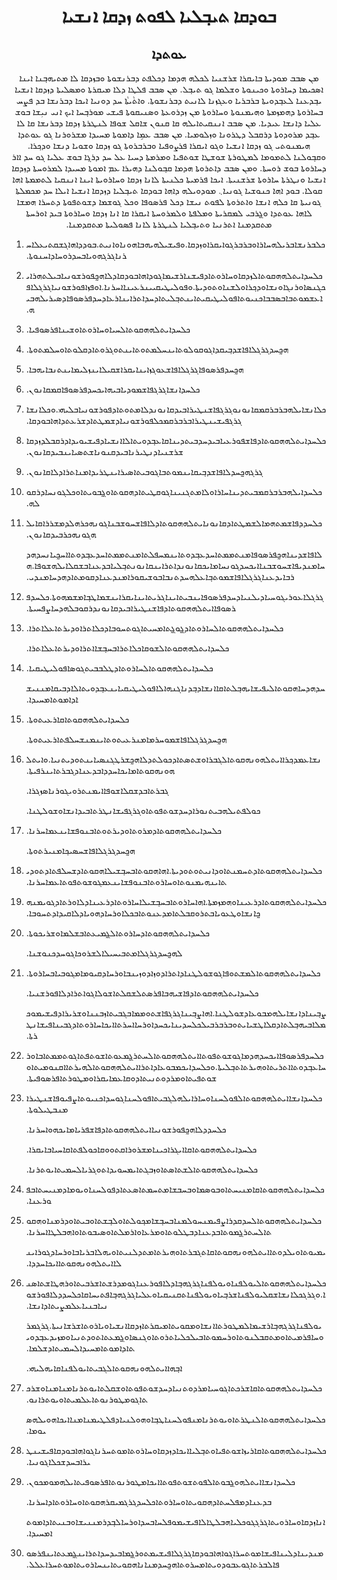 <h1 align='center' dir='rtl'>ܒܘܕܩܐ ܬܝܒ݂ܠܝܐ ܠܦܘܬ ܙܕܩܐ ܐܢܫܝܐ</h1>
<h2 align='center' dir='rtl'>ܥܘܬܕܐ</h2>
<p align='center' dir='rtl'>ܡܢ ܣܒܒ ܡܘܕܝܬܐ ܒܐܝܩܪܐ ܫܪܫܢܝܐ ܠܟܠܗ ܗܕܡܐ ܕܟܠܦܬ ܕܒܪܢܫܘܬܐ ܘܒܙܕܩܐ ܠܐ ܡܬܝܗܒ݂ܢܐ ܐܝܢܐ ܐܣܟܝܡܐ ܕܚܐܪܘܬܐ ܘܟܝܢܘܬܐ ܘܫܠܡܐ ܓܘ ܬܝܒ݂ܠ.
ܡܢ ܣܒܒ ܦܠܛܐ ܕܠܐ ܡܝܩܪܬܐ ܘܡܣܠܝܬܐ ܕܙܕܩܐ ܐܢܫܝܐ ܝܒ݂ܕܥܢܐ ܠܥܒ݂ܕܘܝܬܐ ܒܪܒܪܝܐ ܘܥܓܙܢܐ ܠܐܢܝܬ ܕܒܪܢܫܘܬܐ. ܘܐܬܵܝܬܵܐ ܚܕ ܕܘܢܝܐ ܐܝܟܐ ܕܒܪܢܫܐ ܒܕ ܦܨܚ ܒܚܐܪܘܬܐ ܕܗܡܙܡܬܐ ܘܗܝܡܢܘܬܐ ܘܚܐܪܘܬܐ ܡܢ ܙܕܪܘܥܬܐ ܘܣܢܝܩܘܬܐ ܦܝܫܝ ܡܘܪܒ݂ܚܐ ܐܝܟ ܐܢܝ ܢܝܼܫܐ ܒܘܫ ܥܠܝܐ ܕܐܢܫܐ ܥܝܕܝܐ.
ܡܢ ܣܒܒ ܐܢܢܩܝܬܐܝܠܗ ܩܐ ܩܢܘܢ ܫܐܩܠ ܫܘܦܐ ܠܢܛܪܬܐ ܙܕܩܐ ܕܒܪܢܫܐ ܩܐ ܠܐ ܥܒ݂ܕ ܡܪܘܕܘܬܐ ܕܪܩܒܠ ܕܛܪܘܢܐ ܘܙܠܘܡܝܐ.
ܡܢ ܣܒܒ ܥܡܹܐ ܕܐܡܘܬܐ ܡܚܝܕܐ ܡܫܪܘܪܢܐ ܓܘ ܥܘܬܕܐ ܗܝܡܢܘܬܝ ܓܘ ܙܕܩܐ ܐܢܫܝܐ ܘܓܘ ܐܝܩܪܐ ܦܪܨܘܦܝܐ ܘܒܪܒܪܘܬܐ ܓܘ ܙܕܩܐ ܘܫܘܝܐ ܕܢܫܐ ܘܕܟ݂ܪܐ. ܘܩܒ݂ܘܠܢܐ ܠܬܡܘܡܐ ܠܡܛܘܪܬܐ ܫܘܫܛܐ ܫܘܬܦܝܐ ܘܡܪܡܬܐ ܕܚܝܐ ܥܠ ܚܕ ܕܪܓ݂ܐ ܒܘܫ ܥܠܝܐ ܓܘ ܚܕ ܐܐܪ ܕܚܐܪܘܬܐ ܒܘܫ ܪܘܚܬܐ.
ܘܡܢ ܣܒܒ ܕܐܬܪܘܬܐ ܗܕܡܐ ܩܒ݂ܘܠܢܐ ܕܗܝܪܐ ܥܡ ܐܡܘܬܐ ܡܚܝܕܐ ܠܡܪܘܚܬܐ ܕܙܕܩܐ ܐܢܫܝܐ ܘܢܛܪܬܐ ܚܐܪܘܬܐ ܫܪܫܢܝܬܐ.
ܐܝܟܐ ܦܪܡܝܬܐ ܟܠܢܝܬܐ ܠܐܢܐ ܙܕܩܐ ܘܚܐܪܘܝܬܐ ܐܝܢܐ ܐܢܢܩܝܐ ܠܬܡܡܬܐ ܐܗܐ ܩܘܠܐ.
ܒܘܕ ܐܗܐ ܟܢܘܫܝܐ ܓܘܢܝܐ܆
ܡܘܕܘܝܠܗ ܕܐܗܐ ܒܘܕܩܐ ܬܝܒ݂ܠܝܐ ܕܙܕܩܐ ܐܢܫܝܐ ܐܝܠܐ ܚܕ ܡܟܡܠܬܐ ܓܘܢܝܬܐ ܩܐ ܟܠܗ ܐܢܫܐ ܘܐܬܪܘܬܐ ܠܦܘܬ ܢܝܫܐ ܕܟܠ ܦܪܣܘܦܐ ܘܟܠ ܓܘܫܡܐ ܕܫܘܬܦܘܬܐ ܕܬܚܪܐ ܗܡܫܐ ܠܐܗܐ ܥܘܬܕܐ ܘܓ̰ܪܒܝ ܠܡܩܪܝܬܐ ܘܡܠܦܬܐ ܘܠܡܪܘܚܬܐ ܐܝܩܪܐ ܩܐ ܐܢܐ ܙܕܩܐ ܘܚܐܪܘܬܐ ܒܝܕ ܐܘܪܚܬܐ ܡܬܩܕܡܢܐ ܐܬܪܢܝܐ ܘܬܝܒ݂ܠܝܐ ܠܢܛܪܬܐ ܠܐܢܐ ܦܣܘܠܝܬܐ ܡܬܩܕܡܢܐ.</p>
<ol>
  <li>
    <p dir='rtl'>ܟܠܒܪܢܫܐܒܪܝܠܗܚܐܪܐܘܒܪܒܪܓܘܐܝܩܪܐܘܙܕܩܐ.ܘܦܝܫܝܠܗܝܗܒܐܗܘܢܐܘܐܢܝܬ.ܒܘܕܕܐܗܐܓܫܩܬܝܥܠܐܚܪܢܐܓܪܓܗܘܝܐܒܚܕܪܘܚܐܕܐܚܢܘܬܐ.</p>
  </li>
  <li>
    <p dir='rtl'>ܟܠܚܕܐܝܬܠܗܗܩܘܬܐܠܙܕܩܐܘܚܐܪܘܬܐܕܦܝܫܢܐܪܫܝܡܐܓܘܕܐܗܐܒܘܕܩܐܕܠܐܗܟ̰ܦܘܪܫܘܢܝܐܒܝܠܬܗܪܐܝܟܓܢܣܐܘܪܢܓܐܘܢܫܐܘܕܟ݂ܪܐܘܠܫܢܐܘܬܘܕܝܬܐ.ܘܦܘܠܝܛܝܩܝܝܢܪܥܝܢܐܐܚܪܢܐ.ܐܘܦܙܐܦܘܪܫܘܢܝܐܓܪܓܠܐܦܐܥܫܡܘܬܒܐܒܣܒܒܐܟܢܝܘܬܐܦܘܠܝܛܝܩܝܬܐܝܢܬܒ݂ܠܝܬܐܕܚܕܐܬܪܐܝܢܐܪܥܐܕܚܕܦܪܣܘܦܐܕܣܝܪܝܠܗܒܝܗ.</p>
  </li>
  <li>
    <p dir='rtl'>ܟܠܚܕܐܝܬܠܗܗܩܘܬܐܠܚܝܐܘܚܐܪܘܬܐܘܫܝܢܐܦܪܣܘܦܝܐ.</p>
  </li>
  <li>
    <p dir='rtl'>ܗܟ̰ܚܕܓܪܓܠܐܦܐܫܕܒ݂ܝܩܕܐܓܘܩܘܠܘܬܐܝܢܚܠܡܬܘܬܐܝܢܬܘܓܪܘܬܐܕܩܠܘܬܐܘܚܠܡܬܘܬܐ.</p>
  </li>
  <li>
    <p dir='rtl'>ܗܟ̰ܚܕܦܪܣܘܦܐܓܪܓܠܐܦܐܫܥܘܓܙܐܝܢܐܝܩܪܐܫܩܝܠܐܝܢܙܠܝܡܐܝܢܬܢܒܐܝܗܒܐ.</p>
  </li>
  <li>
    <p dir='rtl'>ܟܠܚܕܐܢܫܐܓܪܓܦܐܫܡܘܕܝܐܒܝܗܐܝܟܚܕܦܪܣܘܦܐܩܡܩܐܢܘܢ.</p>
  </li>
  <li>
    <p dir='rtl'>ܟܠܐܢܫܐܝܠܗܒܪܒܪܩܡܩܐܢܘܢܘܓܪܓܦܐܫܢܛܝܪܐܒܝܕܩܐܢܘܢܕܠܐܡܬܘܬܐܕܦܘܪܫܘܢܝܐܒܠܝܗܝ.ܘܟܠܐܢܫܐܓܪܓܦܝܫܝܢܛܝܪܐܒܪܒܪܩܡܟܠܦܘܪܫܘܢܝܐܕܫܡܛܬܐܕܫܪܥܬܕܐܗܐܒܘܕܩܐ.</p>
  </li>
  <li>
    <p dir='rtl'>ܟܠܚܕܐܝܬܠܗܗܩܘܬܐܕܦܐܫܦܘܪܥܝܐܒܝܕܚܕܒܝܬܕܝܢܐܩܐܥܒ݂ܕܘܝܬܐܠܐܐܢܫܝܐܕܦܝܫܝܘܝܕܐܕܪܩܒܠܕܙܕܩܐܫܪܫܢܝܐܕܢܛܝܪܢܐܒܝܕܩܢܘܢܐܫܬܣܝܐܝܢܒܝܕܩܐܢܘܢ.</p>
  </li>
  <li>
    <p dir='rtl'>ܓܪܓܗܟ̰ܚܕܠܐܦܐܫܕܒ݂ܝܩܐܝܢܡܘܬܒܐܓܘܒܝܬܐܣܝܪܐܝܢܛܪܝܕܐܡܢܐܬܪܐܕܠܐܩܐܢܘܢ.</p>
  </li>
  <li>
    <p dir='rtl'>ܟܠܚܕܐܝܠܗܒܪܒܪܩܡܒܝܬܕܝܢܐܚܐܪܐܘܠܐܡܬܓܢܝܢܐܓܘܩܛܝܬܐܕܗܩܘܬܐܘܓ̰ܒܘܝܬܐܘܟܠܓܘܢܚܐܕܪܩܘܠܗ.</p>
  </li>
  <li>
    <p dir='rtl'>ܟܠܚܕܕܦܐܫܡܬܗܡܐܠܫܡܛܬܐܕܩܐܢܘܢܐܝܬܠܗܗܩܘܬܐܕܠܐܦܐܫܚܘܫܒܢܐܓܘܢܗܟܪܗܠܕܡܫܪܪܐܩܐܝܠܗܓܘܢܗܟܪܒܝܕܩܐܢܘܢ.</p>
    <p dir='rtl'>ܠܐܦܐܫܕܝܢܐܗܟ̰ܦܪܣܘܦܐܡܢܬܡܡܬܐܚܕܥܒ݂ܕܘܬܐܝܢܡܚܦܠܬܐܡܢܬܡܡܬܐܚܕܥܒ݂ܕܘܬܐܐܚܟ̰ܝܐܢܚܕܗܕܚܐܡܢܕܝܦܐܫܚܘܫܒܢܐܐܝܟܚܕܓܘܢܚܐܡܐܝܟܩܐܢܘܢܕܐܬܪܐܝܢܩܐܢܘܢܬܒ݂ܠܝܐܒܕܥܢܐܒܫܩܠܐܝܠܗܫܘܦܐ.ܗܪܒܐܝܕܥܢܐܓܪܓܠܐܦܐܫܡܘܬܒ݂ܐܥܠܗܚܕܬܢܒܐܒܘܫܝܩܘܪܐܡܢܕܥܢܐܕܩܘܡܬܐܕܗܕܚܐܡܢܕܝ.</p>
  </li>
  <li>
    <p dir='rtl'>ܓܪܓܠܐܥܘܪܝܓܘܚܝܐܕܝܠܢܝܐܕܚܕܦܪܣܘܦܐܝܢܒܝܬܐܝܢܐܓܪܝܬܐܝܢܐܝܩܪܐܝܢܫܡܐܛܒ݂ܐܡܫܡܗܘܬܐ.ܟܠܚܕܦܪܣܘܦܐܐܝܬܠܗܗܩܘܬܐܕܦܐܫܢܛܝܪܐܒܝܕܩܐܢܘܢܕܪܩܘܒܠܗܕܚܐܨܦܚܝܬܐ.</p>
  </li>
  <li>
    <p dir='rtl'>ܟܠܚܕܐܝܬܠܗܗܩܘܬܐܠܚܐܪܘܬܐܕܓ̰ܘܓ̰ܬܐܡܚܝܬܐܓܘܬܚܘܒܐܕܟܠܐܬܪܐܘܕܝܪܬܐܥܠܐܬܪܐ.</p>
    <p dir='rtl'>ܟܠܚܕܐܝܬܠܗܗܩܘܬܐܠܫܘܩܐܟܠܐܬܪܐܒܚܒ݂ܫܐܐܬܪܐܘܕܝܪܬܐܥܠܐܬܪܐ.</p>
  </li>
  <li>
    <p dir='rtl'>ܟܠܚܕܐܝܬܠܗܗܩܘܬܐܠܚܐܪܘܬܐܕܛܠܒܒܝܬܓܘܣܐܦܘܠܝܛܝܩܝܐ.</p>
    <p dir='rtl'>ܚܕܗܕܚܐܗܩܘܬܐܠܝܦܝܫܐܝܗܒ݂ܠܬܐܩܐܐܢܫܐܕܒ݂ܕܢܐܓܢܗܐܠܐܦܘܠܝܛܝܩܝܐܝܢܥܒ݂ܕܘܝܬܐܠܐܕܒܝܩܐܡܢܢܝܫܐܕܐܡܘܬܐܡܚܝܕܐ.</p>
  </li>
  <li>
    <p dir='rtl'>ܟܠܚܕܐܝܬܠܗܗܩܘܬܐܩܐܪܥܝܬܘܬܐ.</p>
    <p dir='rtl'>ܗܟ̰ܚܕܓܪܓܠܐܦܐܫܡܘܚܪܡܐܡܢܪܥܝܬܘܬܐܝܢܡܢܫܚܠܦܬܐܪܥܝܬܘܬܐ.</p>
  </li>
  <li>
    <p dir='rtl'>ܢܫܐܥܡܕܟ݂ܪܐܐܝܬܠܗܘܢܗܩܘܬܐܠܓܒܪܐܘܫܬܣܬܐܕܟܘܠܬܕܠܐܗܟ̰ܫܪܛܓܢܣܝܐܝܢܬܘܕܝܬܢܝܐ.ܘܐܝܬܠܗܘܢܗܩܘܬܐܡܐܝܟܐܚܕܕܐܒܕܥܢܐܕܓܒܪܬܐܝܢܪܦܝܬܐ.</p>
    <p dir='rtl'>ܓܒܪܬܐܒܕܫܩܠܐܫܘܦܐܐܝܡܢܬܪܘܝܓܘܪܢܐܣܙܓܪܐ.</p>
    <p dir='rtl'>ܟܘܠܦܬܝܠܗܒܝܬܢܘܪܐܕܚܕܫܘܬܦܘܬܐܘܓܪܓܦܝܫܐܢܛܪܬܐܒܝܕܐܢܫܐܘܫܘܠܛܢܐ.</p>
  </li>
  <li>
    <p dir='rtl'>ܟܠܚܕܐܝܬܠܗܗܩܘܬܐܕܡܪܘܬܐܘܕܝܪܬܘܬܐܒܢܘܦܫܐܝܢܥܡܐܚܪܢܐ.</p>
    <p dir='rtl'>ܗܟ̰ܚܕܓܪܓܠܐܦܐܫܚܣܝܟ݂ܐܡܢܝܪܬܘܬܐ.</p>
  </li>
  <li>
    <p dir='rtl'>ܟܠܚܕܐܝܬܠܗܗܩܘܬܐܕܬܚܡܢܬܐܘܕܐܢܝܬܘܬܘܕܝܬܐ.ܐܗܐܗܩܘܬܐܒܚܒ݂ܫܝܠܐܗܩܘܬܐܕܫܚܠܦܬܐܕܬܘܕܝܬܐܝܢܗܝܡܢܘܬܐܘܚܐܪܘܬܐܒܢܘܦܫܐܝܢܥܡܓܘܫܘܬܦܘܬܐܥܡܐܚܪܢܐ.</p>
  </li>
  <li>
    <p dir='rtl'>ܟܠܚܕܐܝܬܠܗܗܩܘܬܐܕܪܥܝܢܐܘܗܡܙܡܬܐ.ܐܗܐܚܐܪܘܬܐܒܚܒ݂ܫܝܠܐܚܐܪܘܬܐܕܪܥܝܢܐܕܠܐܘܪܬܐܕܓܘܝܡܢܗܟ̰ܐܢܫܐܘܛܥܘܝܐܒܬܪܘܩܒܠܬܐܡܕܥܢܘܬܐܒܟܠܐܘܪܚܐܕܗܘܝܐܕܠܐܩܝܕܐܕܬܚܘܒܐ.</p>
  </li>
  <li>
    <p dir='rtl'>ܟܠܚܕܐܝܬܠܗܗܩܘܬܐܕܚܐܪܘܬܐܠܓ̰ܡܝܥܬܐܒܫܠܡܐܘܫܪܝܟܘܬܐ.</p>
    <p dir='rtl'>ܠܗܟ̰ܚܕܓܪܓܠܐܡܬܒܝܚܝܠܐܠܫܪܘܟܐܓܘܚܕܟܢܘܫܢܐ.</p>
  </li>
  <li>
    <p dir='rtl'>ܟܠܚܕܐܝܬܠܗܗܩܘܬܐܠܡܫܬܘܦܐܓܘܫܘܠܛܢܐܕܐܬܪܐܕܘܙܐܕܘܙܝܢܒܐܘܪܚܐܕܩܝܘܡܐܡܓܘܒܝܐܒܚܐܪܘܬܐ.</p>
    <p dir='rtl'>ܟܠܚܕܐܝܬܠܗܗܩܘܬܐܕܦܐܫܝܗܒܐܦܪܣܬܠܫܩܠܬܐܫܘܠܐܓܘܐܬܪܐܕܠܐܦܘܪܫܢܝܐ.</p>
    <p dir='rtl'>ܨܒ݂ܝܢܐܕܐܢܫܐܝܠܗܡܒܘܥܐܕܫܘܠܛܢܐ.ܐܗܐܨܒ݂ܝܢܐܓܪܓܦܐܫܬܘܡܡܐܒܓܒܝܬܐܙܒܢܢܐܘܫܪܝܪܐܕܦܝܫܝܡܘܟܡܠܐܒܝܗܒ݂ܠܬܐܕܩܠܐܛܫܝܐܝܬܘܒܪܒܪܒܝܠܟܠܚܕܝܢܐܝܟܚܕܐܘܪܚܐܐܚܪܬܐܐܝܟܐܚܐܪܘܬܐܕܓܒܝܢܐܦܝܫܐܢܛܪܬܐ.</p>
  </li>
  <li>
    <p dir='rtl'>ܟܠܚܕܦܪܣܘܦܐܐܝܟܚܕܗܕܡܐܓܘܫܘܬܦܘܬܐܐܝܬܠܗܗܩܘܬܐܠܚܬܪܓ̰ܡܥܘܬܐܫܘܬܦܬܐܓܘܬܡܡܬܐܒܐܘܪܚܐܥܒ݂ܕܘܬܐܐܬܪܝܬܐܘܗܝܪܬܐܬܒ݂ܠܝܬܐ.ܘܟܠܚܕܐܝܟܡܒܘܥܐܕܐܬܪܐܐܝܬܠܗܗܩܘܬܐܠܗܝܪܬܐܐܩܢܘܡܝܬܐܘܫܘܬܦܝܬܐܘܡܪܕܘܬܢܝܬܐܕܘܩܐܥܡܐܝܩܪܐܘܡܛܘܪܬܐܦܪܣܘܦܝܬܐ.</p>
  </li>
  <li>
    <p dir='rtl'>ܟܠܚܕܐܢܫܐܐܝܬܠܗܗܩܘܬܐܠܦܘܠܚܢܐܘܚܐܪܐܝܠܗܠܓܒܝܬܐܦܘܠܚܢܐܓܘܚܕܐܟܢܝܘܬܐܨܦܝܘܦܐܫܢܛܝܪܐܡܢܒܛܝܠܘܬܐ.</p>
    <p dir='rtl'>ܟܠܚܕܕܠܐܗܟ̰ܦܘܪܫܘܢܝܐܐܝܬܠܗܗܩܘܬܐܕܦܐܫܦܪܝܐܡܐܝܟܗܘܐܚܪܢܐ.</p>
    <p dir='rtl'>ܟܠܚܕܐܝܬܠܗܗܩܘܬܐܩܐܐܝܓܪܐܟܝܢܐܡܫܪܘܪܐܩܬܘܘܩܐܟܘܠܦܬܐܩܐܚܝܐܒܐܝܩܪܐ.</p>
    <p dir='rtl'>ܟܠܚܕܐܝܬܠܗܗܩܘܬܐܠܫܬܐܣܬܐܘܙܒܓܬܐܝܡܚܘܝܕܐܬܘܓܪܝܐܠܚܡܝܬܐܝܘܬܪܢܐ.</p>
  </li>
  <li>
    <p dir='rtl'>ܟܠܚܕܐܝܬܠܗܗܩܘܬܐܩܐܡܢܝܚܬܐܘܒܘܣܡܐܘܒܚܒܫܐܡܬܚܡܬܐܣܥܬܐܕܦܘܠܚܢܐܘܝܘܡܐܕܡܢܝܚܬܐܒܦܘܪܥܢܐ.</p>
  </li>
  <li>
    <p dir='rtl'>ܟܠܚܕܐܝܬܠܗܗܩܘܬܐܠܚܕܩܕܪܐܨܦܝܡܢܚܘܠܡܢܐܒܚܒ݂ܫܐܡܟ݂ܘܠܬܐܘܠܒ݂ܫܬܐܘܒܝܬܐܘܕܪܡܢܐܘܗܩܘܬܐܠܚܬܪܓ̰ܡܘܬܐܒܕܥܢܐܕܒܛܠܘܬܐܘܡܪܥܐܘܐܪܡܠܬܐܘܣܝܒܘܬܐܘܐܗܒܠܛܐܐܚܪܢܐ.</p>
    <p dir='rtl'>ܝܡܝܘܬܐܘܝܠܕܘܬܐܐܝܬܠܗܘܢܗܩܘܬܐܩܐܬܓܒܪܬܐܘܗܝܪܬܐܡܬܕܠܢܝܬܐܘܝܗܠܐܒܪܝܐܒܐܘܪܚܐܕܓܘܪܐܝܢܠܐܐܝܬܠܗܘܢܗܩܘܬܐܐܝܟܐܚܕܕܐ.</p>
  </li>
  <li>
    <p dir='rtl'>ܟܠܚܕܐܝܬܠܗܗܩܘܬܐܠܝܘܠܦܢܐܘܝܘܠܦܢܐܓܪܓܗܒ݂ܐܕܠܐܦܘܪܥܢܐܓܘܡܕܪܫܬܐܫܪܒܝܬܐܘܪܗܛܐܫܬܐܣܢܐ.ܘܓܪܓܟܠܐܢܫܐܫܩܠܝܘܠܦܢܐܫܪܒ݂ܝܐܘܝܘܠܦܢܐܬܩܢܝܩܝܐܘܥܠܝܐܓܪܓܗܒ݂ܐܦܬܝܚܐܩܐܟܠܚܕܕܠܐܦܘܪܫܘܢܝܐܒܢܝܐܥܠܡܨܝܬܐܕܐܢܫܐ.</p>
    <p dir='rtl'>ܝܘܠܦܢܐܓܪܓܗܒ݂ܐܪܫܝܡܐܠܡܛܘܪܬܐܐܢܫܐܘܡܩܘܝܬܐܡܝܩܪܬܐܙܕܩܐܐܢܫܝܐܘܝܐܪܘܬܐܫܪܫܐܢܝܬܐ.ܓܪܓܡܪܘܚܐܦܪܡܝܬܐܘܡܬܩܒܠܢܘܬܐܘܪܚܡܘܬܐܒܝܠܟܠܝܐܬܪܘܬܐܘܓܢܣܐܘܓ̰ܡܥܬܐܬܘܕܬܢܝܐܘܡܙܝܕܥܒ݂ܕܘܝܬܐܕܐܡܘܬܐܡܚܝܕܐܠܚܡܝܬܐܕܫܠܡܐ.</p>
    <p dir='rtl'>ܐܒ݂ܗܐܐܝܬܠܗܘܢܗܩܘܬܐܠܓܒܝܬܐܝܘܠܦܢܐܩܐܝܗܠܝܗܝ.</p>
  </li>
  <li>
    <p dir='rtl'>ܟܠܚܕܐܝܬܠܗܗܩܘܬܐܩܐܫܪܟܬܐܓܘܚܝܐܡܪܕܘܬܢܝܐܕܚܕܫܘܬܦܘܬܐܘܫܩܠܬܐܝܘܬܪܢܐܡܢܐܡܢܐܘܫܪܟܬܐܓܘܡܛܘܪܢܘܬܐܥܠܡܝܬܐܘܝܘܬܪܐܢܘ.</p>
    <p dir='rtl'>ܟܠܚܕܐܝܬܠܗܗܩܘܬܐܠܢܛܪܬܐܘܝܘܬܪܢܐܡܢܦܘܠܚܢܐܛܒ݂ܐܘܗܘܠܢܝܐܕܦܠܛܝܡܢܐܡܢܐܐܝܟܐܗܘܝܠܗܣܝܘܡܐ.</p>
  </li>
  <li>
    <p dir='rtl'>ܟܠܚܕܐܝܬܠܗܗܩܘܬܐܩܐܪܝܙܐܫܘܬܦܝܐܘܬܒ݂ܠܝܐܐܝܟܐܕܙܕܩܐܘܚܐܪܘܬܐܡܘܬܚܪܢܐܓܘܐܗܐܒܘܕܩܐܦܝܫܝܢܛܝܪܐܒܚܕܫܟܠܐܓܘܢܝܐ.</p>
  </li>
  <li>
    <p dir='rtl'>ܟܠܚܕܐܢܫܐܐܝܬܠܗܘܓ̰ܒܘܬܐܠܦܘܬܫܘܬܦܘܬܐܐܝܟܐܡܛܘܪܢܘܬܐܦܪܣܘܦܝܬܐܝܠܗܡܘܡܟܘܢ.</p>
    <p dir='rtl'>ܒܕܥܢܐܕܡܦܠܚܬܐܕܗܩܘܝܬܐܘܚܐܪܘܬܐܟܠܚܕܓܪܓܡܝܩܪܗܩܘܬܐܘܚܐܪܘܬܐܕܐܚܪܢܐ.</p>
    <p dir='rtl'>ܐܢܐܙܕܩܐܘܚܐܪܘܝܬܐܓܪܓܓܘܟܠܝܐܗܒܠܛܐܠܐܦܝܫܝܡܘܦܠܚܐܒܚܕܐܘܪܚܐܠܒ݂ܕܪܡܢܢܝܫܐܘܒܢܝܬܐܕܐܡܘܬܐܡܚܝܕܐ.</p>
  </li>
  <li>
    <p dir='rtl'>ܡܢܕܝܢܐܕܠܝܢܐܦܝܫܐܡܘܬܚܪܐܓܘܐܗܐܒܘܕܩܐܓܪܓܠܐܦܝܫܝܡܬܘܪܓ̰ܡܐܒܝܕܚܕܐܬܪܐܝܢܓ̰ܡܥܬܐܝܢܦܪܣܘܦܐܠܒܪܬܐܓܘܥܒܘܕܘܝܬܐܡܚܪܘܬܐܗܟ̰ܚܕܡܢܐܢܐܗܩܘܝܬܐܝܢܚܐܪܘܝܬܐܡܘܬܚܪܐܥܠܠ.</p>
  </li>
</ol>